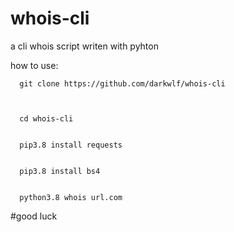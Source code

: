 # whois-cli
a cli whois script writen with pyhton

how to use:
   
   
      git clone https://github.com/darkwlf/whois-cli
   
   
   
      cd whois-cli
   
   
      pip3.8 install requests
   
   
      pip3.8 install bs4
   
   
      python3.8 whois url.com


#good luck
